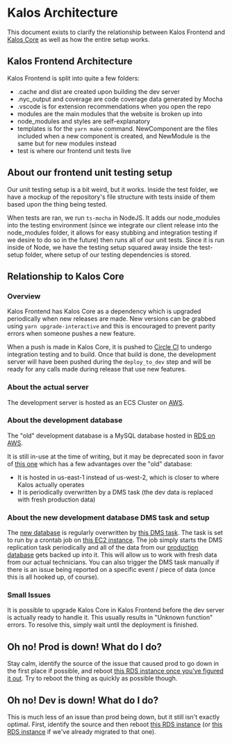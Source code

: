 # Kalos Architecture

This document exists to clarify the relationship between Kalos Frontend and [Kalos Core](https://github.com/rmilejcz/kalos-core) as well as how the entire setup works.

## Kalos Frontend Architecture

Kalos Frontend is split into quite a few folders:

- .cache and dist are created upon building the dev server
- .nyc_output and coverage are code coverage data generated by Mocha
- .vscode is for extension recommendations when you open the repo
- modules are the main modules that the website is broken up into
- node_modules and styles are self-explanatory
- templates is for the `yarn make` command. NewComponent are the files included when a new component is created, and NewModule is the same but for new modules instead
- test is where our frontend unit tests live

## About our frontend unit testing setup

Our unit testing setup is a bit weird, but it works. Inside the test folder, we have a mockup of the repository's file structure with tests inside of them based upon the thing being tested.

When tests are ran, we run `ts-mocha` in NodeJS. It adds our node_modules into the testing environment (since we integrate our client release into the node_modules folder, it allows for easy stubbing and integration testing if we desire to do so in the future) then runs all of our unit tests. Since it is run inside of Node, we have the testing setup squared away inside the test-setup folder, where setup of our testing dependencies is stored.

## Relationship to Kalos Core

### Overview

Kalos Frontend has Kalos Core as a dependency which is upgraded periodically when new releases are made. New versions can be grabbed using `yarn upgrade-interactive` and this is encouraged to prevent parity errors when someone pushes a new feature.

When a push is made in Kalos Core, it is pushed to [Circle CI](https://app.circleci.com/pipelines/github/rmilejcz) to undergo integration testing and to build. Once that build is done, the development server will have been pushed during the `deploy_to_dev` step and will be ready for any calls made during release that use new features.

### About the actual server

The development server is hosted as an ECS Cluster on [AWS](https://us-west-2.console.aws.amazon.com/ecs/home?region=us-west-2#/clusters/kalos-apps/services).

### About the development database

The "old" development database is a MySQL database hosted in [RDS on AWS](https://us-west-2.console.aws.amazon.com/rds/home?region=us-west-2#database:id=kalos-dev;is-cluster=false).

It is still in-use at the time of writing, but it may be deprecated soon in favor of [this one](https://console.aws.amazon.com/rds/home?region=us-east-1#database:id=kalos-dev-auto-prod-backup-open;is-cluster=false) which has a few advantages over the "old" database:

- It is hosted in us-east-1 instead of us-west-2, which is closer to where Kalos actually operates
- It is periodically overwritten by a DMS task (the dev data is replaced with fresh production data)

### About the new development database DMS task and setup

The [new database](https://console.aws.amazon.com/rds/home?region=us-east-1#database:id=kalos-dev-auto-prod-backup-open;is-cluster=false) is regularly overwritten by [this DMS task](https://console.aws.amazon.com/dms/v2/home?region=us-east-1#taskDetails/kalos-prod-to-dev-task-open). The task is set to run by a crontab job on [this EC2 instance](https://console.aws.amazon.com/ec2/v2/home?region=us-east-1#InstanceDetails:instanceId=i-0e8555f3af17025c7). The job simply starts the DMS replication task periodically and all of the data from our [production database](https://console.aws.amazon.com/rds/home?region=us-east-1#database:id=kalosnewprod;is-cluster=false) gets backed up into it. This will allow us to work with fresh data from our actual technicians. You can also trigger the DMS task manually if there is an issue being reported on a specific event / piece of data (once this is all hooked up, of course).

### Small Issues

It is possible to upgrade Kalos Core in Kalos Frontend before the dev server is actually ready to handle it. This usually results in "Unknown function" errors. To resolve this, simply wait until the deployment is finished.

## Oh no! Prod is down! What do I do?

Stay calm, identify the source of the issue that caused prod to go down in the first place if possible, and reboot [this RDS instance once you've figured it out](https://console.aws.amazon.com/rds/home?region=us-east-1#database:id=kalosnewprod;is-cluster=false). Try to reboot the thing as quickly as possible though.

## Oh no! Dev is down! What do I do?

This is much less of an issue than prod being down, but it still isn't exactly optimal. First, identify the source and then reboot [this RDS instance](https://us-west-2.console.aws.amazon.com/rds/home?region=us-west-2#database:id=kalos-dev;is-cluster=false) (or [this RDS instance](https://console.aws.amazon.com/rds/home?region=us-east-1#database:id=kalos-dev-auto-prod-backup-open;is-cluster=false) if we've already migrated to that one).
